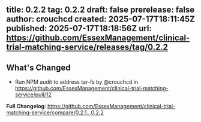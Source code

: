 title:	0.2.2
tag:	0.2.2
draft:	false
prerelease:	false
author:	crouchcd
created:	2025-07-17T18:11:45Z
published:	2025-07-17T18:18:56Z
url:	https://github.com/EssexManagement/clinical-trial-matching-service/releases/tag/0.2.2
--
## What's Changed
* Run NPM audit to address tar-fs by @crouchcd in https://github.com/EssexManagement/clinical-trial-matching-service/pull/12


**Full Changelog**: https://github.com/EssexManagement/clinical-trial-matching-service/compare/0.2.1...0.2.2
